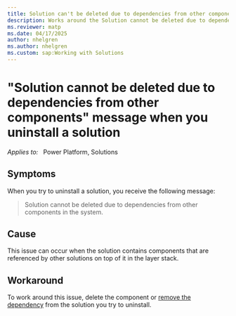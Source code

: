 ```yaml
---
title: Solution can't be deleted due to dependencies from other components 
description: Works around the Solution cannot be deleted due to dependencies from other components in the system message that occurs when you uninstall a solution.
ms.reviewer: matp
ms.date: 04/17/2025
author: nhelgren
ms.author: nhelgren
ms.custom: sap:Working with Solutions
---
```

# "Solution cannot be deleted due to dependencies from other components" message when you uninstall a solution

_Applies to:_ &nbsp; Power Platform, Solutions

## Symptoms

When you try to uninstall a solution, you receive the following message:

> Solution cannot be deleted due to dependencies from other components in the system.

## Cause

This issue can occur when the solution contains components that are referenced by other solutions on top of it in the layer stack.

## Workaround

To work around this issue, delete the component or [remove the dependency](/power-platform/alm/removing-dependencies) from the solution you try to uninstall.

